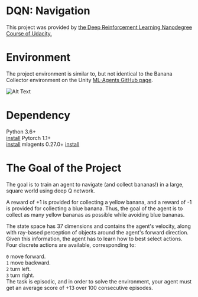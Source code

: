 # DQN: Navigation
This project was provided by [the Deep Reinforcement Learning Nanodegree Course of Udacity.](https://www.udacity.com/course/deep-reinforcement-learning-nanodegree--nd893)

# Environment
The project environment is similar to, but not identical to the Banana Collector environment on the Unity [ML-Agents GitHub page](https://github.com/Unity-Technologies/ml-agents/blob/main/docs/Learning-Environment-Examples.md#banana-collector).

![Alt Text](https://video.udacity-data.com/topher/2018/June/5b1ab4b0_banana/banana.gif)

# Dependency
Python 3.6+<br/> [install](https://www.python.org/downloads/)
Pytorch 1.1+<br/> [install](https://pytorch.org/get-started/locally/)
mlagents 0.27.0+ [install](https://pypi.org/project/mlagents/)<br/>

# The Goal of the Project
The goal is to train an agent to navigate (and collect bananas!) in a large, square world using deep Q network. 

A reward of +1 is provided for collecting a yellow banana, and a reward of -1 is provided for collecting a blue banana. Thus, the goal of the agent is to collect as many yellow bananas as possible while avoiding blue bananas.

The state space has 37 dimensions and contains the agent's velocity, along with ray-based perception of objects around the agent's forward direction. Given this information, the agent has to learn how to best select actions. Four discrete actions are available, corresponding to:

``0`` move forward.<br/>
``1`` move backward.<br/>
``2`` turn left.<br/>
``3`` turn right.<br/>
The task is episodic, and in order to solve the environment, your agent must get an average score of +13 over 100 consecutive episodes.

